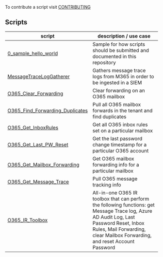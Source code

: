 To contribute a script visit [CONTRIBUTING](/CONTRIBUTING.md)

## Scripts

| script  | description / use case |
| --- | --- |
| [0_sample_hello_world](0_sample_hello_world) | Sample for how scripts should be submitted and documented in this repository |
| [MessageTraceLogGatherer](MessageTraceLogGatherer) | Gathers message trace logs from M365 in order to be ingested in a SIEM |
| [O365_Clear_Forwarding](O365_Clear_Forwarding) | Clear forwarding on an O365 mailbox |
| [O365_Find_Forwarding_Duplicates](O365_Find_Forwarding_Duplicates) | Pull all O365 mailbox forwards in the tenant and find duplicates |
| [O365_Get_InboxRules](O365_Get_InboxRules) | Get all O365 inbox rules set on a particular mailbox |
| [O365_Get_Last_PW_Reset](O365_Get_Last_PW_Reset) | Get the last password change timestamp for a particular O365 account |
| [O365_Get_Mailbox_Forwarding](O365_Get_Mailbox_Forwarding) | Get O365 mailbox forwarding info for a particular mailbox |
| [O365_Get_Message_Trace](O365_Get_Message_Trace) | Pull O365 message tracking info |
| [O365_IR_Toolbox](O365_IR_Toolbox) | All-in-one O365 IR toolbox that can perform the following functions: get Message Trace log, Azure AD Audit Log, Last Password Reset, Inbox Rules, Mail Forwarding, clear Mailbox Forwarding, and reset Account Password |
